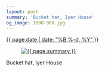 ```yaml
---
layout: post
summary: 'Bucket hat, Iyer House'
og_image: 1608-960.jpg
---
```


<div class="post">
 <time>
  <a href="/1608">
   {{ page.date | date: "%B %-d, %Y" }}
  </a>
 </time>
 <a href="/1608">
  <figure data-taken="3/11/2022">
   <img alt="{{ page.summary }}" sizes="(min-width: 700px) 50vw, calc(100vw - 2rem)" src="{{ site.assets_url }}/1608-480.jpg" srcset="{{ site.assets_url }}/1608-240.jpg 240w, {{ site.assets_url }}/1608-480.jpg 480w, {{ site.assets_url }}/1608-720.jpg 720w, {{ site.assets_url }}/1608-960.jpg 960w"/>
  </figure>
 </a>
 <span>
  Bucket hat, Iyer House
 </span>
</div>
